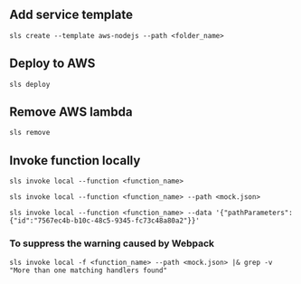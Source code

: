 ## Add service template

`sls create --template aws-nodejs --path <folder_name>`

## Deploy to AWS

`sls deploy`

## Remove AWS lambda

`sls remove`

## Invoke function locally

`sls invoke local --function <function_name>`

`sls invoke local --function <function_name> --path <mock.json>`

`sls invoke local --function <function_name> --data '{"pathParameters":{"id":"7567ec4b-b10c-48c5-9345-fc73c48a80a2"}}'`

### To suppress the warning caused by Webpack

`sls invoke local -f <function_name> --path <mock.json> |& grep -v "More than one matching handlers found"`
